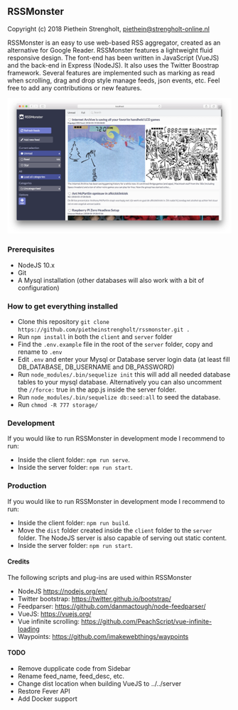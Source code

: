 ## RSSMonster

Copyright (c) 2018 Piethein Strengholt, piethein@strengholt-online.nl

RSSMonster is an easy to use web-based RSS aggregator, created as an alternative for Google Reader.
RSSMonster features a lightweight fluid responsive design. The font-end has been written in JavaScript (VueJS) and the back-end in Express (NodeJS). It also uses the Twitter Boostrap framework. Several features are implemented such as marking as read when scrolling, drag and drop style manage feeds, json events, etc. Feel free to add any contributions or new features.

![Screenshot](client/src/assets/screenshots/screenshot01.png)

### Prerequisites
* NodeJS 10.x
* Git
* A Mysql installation (other databases will also work with a bit of configuration)

### How to get everything installed
* Clone this repository `git clone https://github.com/pietheinstrengholt/rssmonster.git .`
* Run `npm install` in both the `client` and `server` folder
* Find the `.env.example` file in the root of the `server` folder, copy and rename to `.env`
* Edit `.env` and enter your Mysql or Database server login data (at least fill DB_DATABASE, DB_USERNAME and DB_PASSWORD)
* Run `node_modules/.bin/sequelize init` this will add all needed database tables to your mysql database. Alternatively you can also uncomment the `//force:` true in the app.js inside the server folder.
* Run `node_modules/.bin/sequelize db:seed:all` to seed the database.
* Run `chmod -R 777 storage/`

### Development
If you would like to run RSSMonster in development mode I recommend to run:
- Inside the client folder: `npm run serve`.
- Inside the server folder: `npm run start`.

### Production
If you would like to run RSSMonster in development mode I recommend to run:
- Inside the client folder: `npm run build`.
- Move the `dist` folder created inside the `client` folder to the `server` folder. The NodeJS server is also capable of serving out static content.
- Inside the server folder: `npm run start`.

#### Credits
The following scripts and plug-ins are used within RSSMonster

* NodeJS https://nodejs.org/en/
* Twitter bootstrap: https://twitter.github.io/bootstrap/
* Feedparser: https://github.com/danmactough/node-feedparser/
* VueJS: https://vuejs.org/
* Vue infinite scrolling: https://github.com/PeachScript/vue-infinite-loading
* Waypoints: https://github.com/imakewebthings/waypoints

#### TODO
- Remove dupplicate code from Sidebar
- Rename feed_name, feed_desc, etc.
- Change dist location when building VueJS to ../../server
- Restore Fever API
- Add Docker support